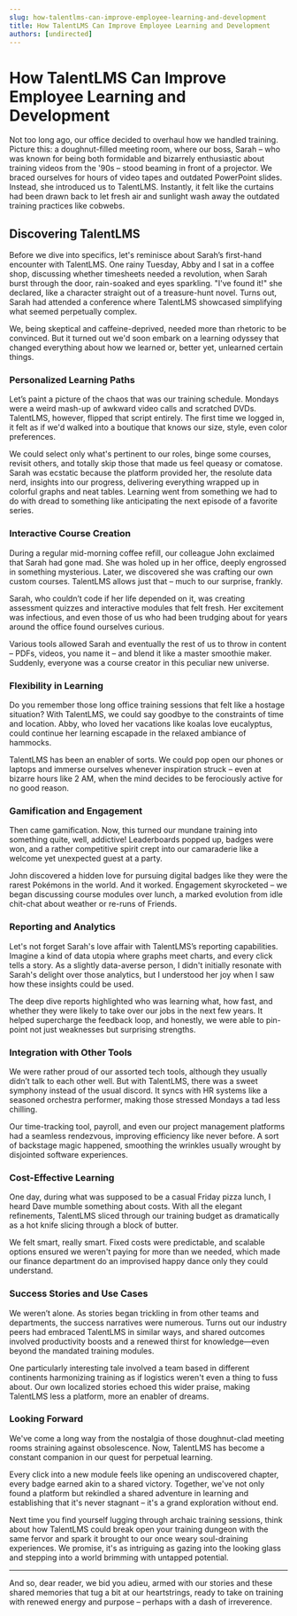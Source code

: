 ```yaml
---
slug: how-talentlms-can-improve-employee-learning-and-development
title: How TalentLMS Can Improve Employee Learning and Development
authors: [undirected]
---
```



# How TalentLMS Can Improve Employee Learning and Development

Not too long ago, our office decided to overhaul how we handled training. Picture this: a doughnut-filled meeting room, where our boss, Sarah – who was known for being both formidable and bizarrely enthusiastic about training videos from the '90s – stood beaming in front of a projector. We braced ourselves for hours of video tapes and outdated PowerPoint slides. Instead, she introduced us to TalentLMS. Instantly, it felt like the curtains had been drawn back to let fresh air and sunlight wash away the outdated training practices like cobwebs.

## Discovering TalentLMS

Before we dive into specifics, let's reminisce about Sarah’s first-hand encounter with TalentLMS. One rainy Tuesday, Abby and I sat in a coffee shop, discussing whether timesheets needed a revolution, when Sarah burst through the door, rain-soaked and eyes sparkling. "I've found it!" she declared, like a character straight out of a treasure-hunt novel. Turns out, Sarah had attended a conference where TalentLMS showcased simplifying what seemed perpetually complex.

We, being skeptical and caffeine-deprived, needed more than rhetoric to be convinced. But it turned out we'd soon embark on a learning odyssey that changed everything about how we learned or, better yet, unlearned certain things.

### Personalized Learning Paths

Let’s paint a picture of the chaos that was our training schedule. Mondays were a weird mash-up of awkward video calls and scratched DVDs. TalentLMS, however, flipped that script entirely. The first time we logged in, it felt as if we'd walked into a boutique that knows our size, style, even color preferences.

We could select only what's pertinent to our roles, binge some courses, revisit others, and totally skip those that made us feel queasy or comatose. Sarah was ecstatic because the platform provided her, the resolute data nerd, insights into our progress, delivering everything wrapped up in colorful graphs and neat tables. Learning went from something we had to do with dread to something like anticipating the next episode of a favorite series.

### Interactive Course Creation

During a regular mid-morning coffee refill, our colleague John exclaimed that Sarah had gone mad. She was holed up in her office, deeply engrossed in something mysterious. Later, we discovered she was crafting our own custom courses. TalentLMS allows just that – much to our surprise, frankly.

Sarah, who couldn’t code if her life depended on it, was creating assessment quizzes and interactive modules that felt fresh. Her excitement was infectious, and even those of us who had been trudging about for years around the office found ourselves curious.

Various tools allowed Sarah and eventually the rest of us to throw in content – PDFs, videos, you name it – and blend it like a master smoothie maker. Suddenly, everyone was a course creator in this peculiar new universe.

### Flexibility in Learning

Do you remember those long office training sessions that felt like a hostage situation? With TalentLMS, we could say goodbye to the constraints of time and location. Abby, who loved her vacations like koalas love eucalyptus, could continue her learning escapade in the relaxed ambiance of hammocks.

TalentLMS has been an enabler of sorts. We could pop open our phones or laptops and immerse ourselves whenever inspiration struck – even at bizarre hours like 2 AM, when the mind decides to be ferociously active for no good reason.

### Gamification and Engagement

Then came gamification. Now, this turned our mundane training into something quite, well, addictive! Leaderboards popped up, badges were won, and a rather competitive spirit crept into our camaraderie like a welcome yet unexpected guest at a party. 

John discovered a hidden love for pursuing digital badges like they were the rarest Pokémons in the world. And it worked. Engagement skyrocketed – we began discussing course modules over lunch, a marked evolution from idle chit-chat about weather or re-runs of Friends.

### Reporting and Analytics

Let's not forget Sarah's love affair with TalentLMS’s reporting capabilities. Imagine a kind of data utopia where graphs meet charts, and every click tells a story. As a slightly data-averse person, I didn't initially resonate with Sarah's delight over those analytics, but I understood her joy when I saw how these insights could be used.

The deep dive reports highlighted who was learning what, how fast, and whether they were likely to take over our jobs in the next few years. It helped supercharge the feedback loop, and honestly, we were able to pin-point not just weaknesses but surprising strengths.

### Integration with Other Tools

We were rather proud of our assorted tech tools, although they usually didn’t talk to each other well. But with TalentLMS, there was a sweet symphony instead of the usual discord. It syncs with HR systems like a seasoned orchestra performer, making those stressed Mondays a tad less chilling.

Our time-tracking tool, payroll, and even our project management platforms had a seamless rendezvous, improving efficiency like never before. A sort of backstage magic happened, smoothing the wrinkles usually wrought by disjointed software experiences.

### Cost-Effective Learning

One day, during what was supposed to be a casual Friday pizza lunch, I heard Dave mumble something about costs. With all the elegant refinements, TalentLMS sliced through our training budget as dramatically as a hot knife slicing through a block of butter.

We felt smart, really smart. Fixed costs were predictable, and scalable options ensured we weren't paying for more than we needed, which made our finance department do an improvised happy dance only they could understand.

### Success Stories and Use Cases

We weren’t alone. As stories began trickling in from other teams and departments, the success narratives were numerous. Turns out our industry peers had embraced TalentLMS in similar ways, and shared outcomes involved productivity boosts and a renewed thirst for knowledge—even beyond the mandated training modules.

One particularly interesting tale involved a team based in different continents harmonizing training as if logistics weren't even a thing to fuss about. Our own localized stories echoed this wider praise, making TalentLMS less a platform, more an enabler of dreams.

### Looking Forward

We've come a long way from the nostalgia of those doughnut-clad meeting rooms straining against obsolescence. Now, TalentLMS has become a constant companion in our quest for perpetual learning.

Every click into a new module feels like opening an undiscovered chapter, every badge earned akin to a shared victory. Together, we've not only found a platform but rekindled a shared adventure in learning and establishing that it's never stagnant – it's a grand exploration without end.

Next time you find yourself lugging through archaic training sessions, think about how TalentLMS could break open your training dungeon with the same fervor and spark it brought to our once weary soul-draining experiences. We promise, it's as intriguing as gazing into the looking glass and stepping into a world brimming with untapped potential.

---

And so, dear reader, we bid you adieu, armed with our stories and these shared memories that tug a bit at our heartstrings, ready to take on training with renewed energy and purpose – perhaps with a dash of irreverence.